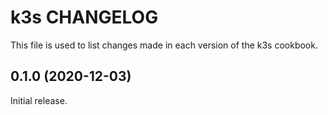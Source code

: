 # k3s CHANGELOG

This file is used to list changes made in each version of the k3s cookbook.

## 0.1.0 (2020-12-03)

Initial release.
